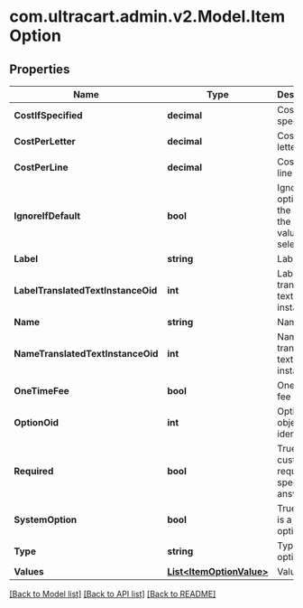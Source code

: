 
# com.ultracart.admin.v2.Model.ItemOption

## Properties

Name | Type | Description | Notes
------------ | ------------- | ------------- | -------------
**CostIfSpecified** | **decimal** | Cost if specified | [optional] 
**CostPerLetter** | **decimal** | Cost per letter | [optional] 
**CostPerLine** | **decimal** | Cost per line | [optional] 
**IgnoreIfDefault** | **bool** | Ignore this option on the order if the default value is selected | [optional] 
**Label** | **string** | Label | [optional] 
**LabelTranslatedTextInstanceOid** | **int** | Label translated text instance ID | [optional] 
**Name** | **string** | Name | [optional] 
**NameTranslatedTextInstanceOid** | **int** | Name translated text instance ID | [optional] 
**OneTimeFee** | **bool** | One time fee | [optional] 
**OptionOid** | **int** | Option object identifier | [optional] 
**Required** | **bool** | True if the customer is required to specify an answer | [optional] 
**SystemOption** | **bool** | True if this is a system option | [optional] 
**Type** | **string** | Type of option | [optional] 
**Values** | [**List&lt;ItemOptionValue&gt;**](ItemOptionValue.md) | Values | [optional] 

[[Back to Model list]](../README.md#documentation-for-models)
[[Back to API list]](../README.md#documentation-for-api-endpoints)
[[Back to README]](../README.md)

